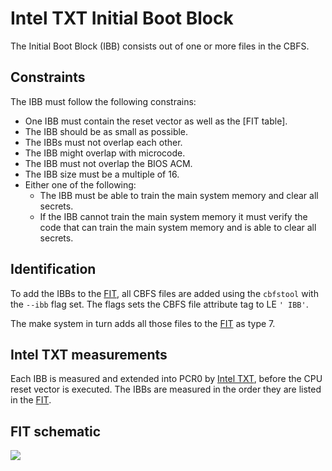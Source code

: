 # Intel TXT Initial Boot Block

The Initial Boot Block (IBB) consists out of one or more files in the CBFS.

## Constraints

The IBB must follow the following constrains:
* One IBB must contain the reset vector as well as the [FIT table].
* The IBB should be as small as possible.
* The IBBs must not overlap each other.
* The IBB might overlap with microcode.
* The IBB must not overlap the BIOS ACM.
* The IBB size must be a multiple of 16.
* Either one of the following:
  * The IBB must be able to train the main system memory and clear all secrets.
  * If the IBB cannot train the main system memory it must verify the code
    that can train the main system memory and is able to clear all secrets.

## Identification

To add the IBBs to the [FIT], all CBFS files are added using the `cbfstool`
with the `--ibb` flag set.
The flags sets the CBFS file attribute tag to LE `' IBB'`.

The make system in turn adds all those files to the [FIT] as type 7.

## Intel TXT measurements

Each IBB is measured and extended into PCR0 by [Intel TXT], before the CPU
reset vector is executed.
The IBBs are measured in the order they are listed in the [FIT].

## FIT schematic

![][fit_ibb]

[fit_ibb]: fit_ibb.svg
[FIT]: ../../soc/intel/fit.md
[Intel TXT]: txt.md
